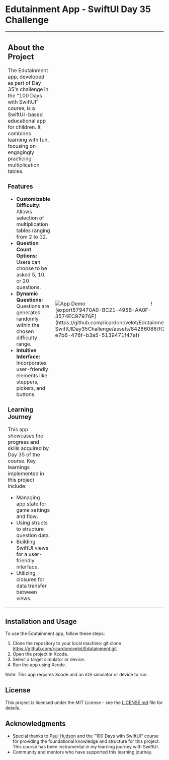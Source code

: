 # Edutainment App - SwiftUI Day 35 Challenge

<table>
<tr>
<td>

## About the Project

The Edutainment app, developed as part of Day 35's challenge in the "100 Days with SwiftUI" course, is a SwiftUI-based educational app for children. It combines learning with fun, focusing on engagingly practicing multiplication tables.

### Features

- **Customizable Difficulty:** Allows selection of multiplication tables ranging from 2 to 12.
- **Question Count Options:** Users can choose to be asked 5, 10, or 20 questions.
- **Dynamic Questions:** Questions are generated randomly within the chosen difficulty range.
- **Intuitive Interface:** Incorporates user-friendly elements like steppers, pickers, and buttons.

### Learning Journey

This app showcases the progress and skills acquired by Day 35 of the course. Key learnings implemented in this project include:
- Managing app state for game settings and flow.
- Using structs to structure question data.
- Building SwiftUI views for a user-friendly interface.
- Utilizing closures for data transfer between views.


</td>
<td>
<img src="https://github.com/ricardonovelot/EdutainmentApp-SwiftUIDay35Challenge/assets/84286086/ff22a610-e7b6-476f-b3a5-5139471f47af" alt="App Demo" style="min-width:300px;">
![export579470A0-BC21-495B-AA0F-3574EC97976F](https://github.com/ricardonovelot/EdutainmentApp-SwiftUIDay35Challenge/assets/84286086/ff22a610-e7b6-476f-b3a5-5139471f47af)


</td>
</tr>
</table>

## Installation and Usage

To use the Edutainment app, follow these steps:

1. Clone the repository to your local machine:
git clone https://github.com/ricardonovelot/Edutainment.git
2. Open the project in Xcode.
3. Select a target simulator or device.
4. Run the app using Xcode.

Note: This app requires Xcode and an iOS simulator or device to run.

## License

This project is licensed under the MIT License - see the [LICENSE.md](LICENSE.md) file for details.

## Acknowledgments

- Special thanks to [Paul Hudson](https://www.hackingwithswift.com) and the "100 Days with SwiftUI" course for providing the foundational knowledge and structure for this project. This course has been instrumental in my learning journey with SwiftUI.
- Community and mentors who have supported this learning journey.
